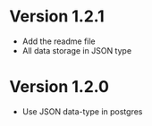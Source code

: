 # Version 1.2.1
* Add the readme file
* All data storage in JSON type

# Version 1.2.0
* Use JSON data-type in postgres
